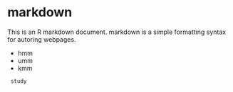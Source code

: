 # markdown
This is an R markdown document. markdown is a simple formatting syntax for autoring webpages.

- hmm
- umm
- kmm

```
 study
```
[^1]: markdown study

